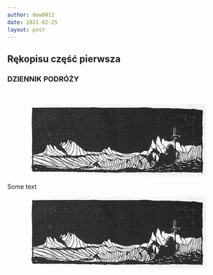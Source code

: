 ```yaml
---
author: dew0011
date: 2021-02-25
layout: post
---
```


<body>
    <div class="translate">
        <h2 title="Part 1">Rękopisu część pierwsza</h2>
        <h3 title="TRAVEL DIARY">DZIENNIK PODRÓŻY</h3>
        <br>
    </div>
     <style>
        div.translate span:hover {
            color: seagreen;
        }
        h1:hover {
            color: seagreen;
        }
        h2:hover {
            color: seagreen;
        }
        h3:hover {
            color: seagreen;
        }
        h4:hover {
            color: seagreen;
        }
        img {
            display: block;
            margin-left: auto;
            margin-right: auto;
            max-width: 80%;
            height: auto;
        }
    </style>
</body>

![Żuławski-Na srebrnym globie ilustracja p029.jpg](/assets/Żuławski-Na_srebrnym_globie_ilustracja_p029.jpg)

Some text

![Żuławski-Na srebrnym globie ilustracja p029.jpg](assets/Żuławski-Na_srebrnym_globie_ilustracja_p029.jpg)